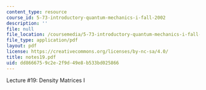 ```yaml
---
content_type: resource
course_id: 5-73-introductory-quantum-mechanics-i-fall-2002
description: ''
file: null
file_location: /coursemedia/5-73-introductory-quantum-mechanics-i-fall-2002/dd8666759c2e2f9d49e8b533bd025866_notes19.pdf
file_type: application/pdf
layout: pdf
license: https://creativecommons.org/licenses/by-nc-sa/4.0/
title: notes19.pdf
uid: dd866675-9c2e-2f9d-49e8-b533bd025866
---
```

Lecture #19: Density Matrices I